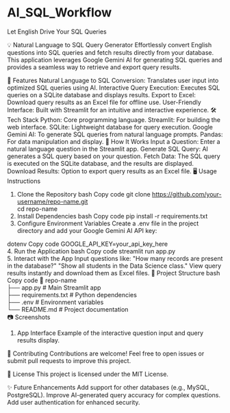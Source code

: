 # AI_SQL_Workflow
 Let English Drive Your SQL Queries
 
 💡 Natural Language to SQL Query Generator
Effortlessly convert English questions into SQL queries and fetch results directly from your database. This application leverages Google Gemini AI for generating SQL queries and provides a seamless way to retrieve and export query results.

🌟 Features
Natural Language to SQL Conversion: Translates user input into optimized SQL queries using AI.
Interactive Query Execution: Executes SQL queries on a SQLite database and displays results.
Export to Excel: Download query results as an Excel file for offline use.
User-Friendly Interface: Built with Streamlit for an intuitive and interactive experience.
🛠️ Tech Stack
Python: Core programming language.
Streamlit: For building the web interface.
SQLite: Lightweight database for query execution.
Google Gemini AI: To generate SQL queries from natural language prompts.
Pandas: For data manipulation and display.
🚀 How It Works
Input a Question: Enter a natural language question in the Streamlit app.
Generate SQL Query: AI generates a SQL query based on your question.
Fetch Data: The SQL query is executed on the SQLite database, and the results are displayed.
Download Results: Option to export query results as an Excel file.
🖥️ Usage Instructions
1. Clone the Repository
bash
Copy code
git clone https://github.com/your-username/repo-name.git  
cd repo-name  
2. Install Dependencies
bash
Copy code
pip install -r requirements.txt  
3. Configure Environment Variables
Create a .env file in the project directory and add your Google Gemini AI API key:

dotenv
Copy code
GOOGLE_API_KEY=your_api_key_here  
4. Run the Application
bash
Copy code
streamlit run app.py  
5. Interact with the App
Input questions like:
"How many records are present in the database?"
"Show all students in the Data Science class."
View query results instantly and download them as Excel files.
📂 Project Structure
bash
Copy code
📁 repo-name  
├── app.py                   # Main Streamlit app  
├── requirements.txt         # Python dependencies  
├── .env                     # Environment variables  
└── README.md                # Project documentation  
📷 Screenshots
1. App Interface
Example of the interactive question input and query results display.

🤝 Contributing
Contributions are welcome! Feel free to open issues or submit pull requests to improve this project.

📄 License
This project is licensed under the MIT License.

✨ Future Enhancements
Add support for other databases (e.g., MySQL, PostgreSQL).
Improve AI-generated query accuracy for complex questions.
Add user authentication for enhanced security.
